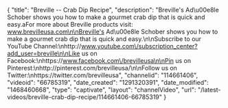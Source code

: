 {
    "title": "Breville -- Crab Dip Recipe",
    "description": "Breville's Ad\u00e8le Schober shows you how to make a gourmet crab dip that is quick and easy.aFor more about Breville products visit: www.brevilleusa.com\n\nBreville's Ad\u00e8le Schober shows you how to make a gourmet crab dip that is quick and easy.\n\nSubscribe to our YouTube Channel:\nhttp:\/\/www.youtube.com\/subscription_center?add_user=breville\n\nLike us on Facebook:\nhttps:\/\/www.facebook.com\/brevilleusa\n\nPin us on Pinterest:\nhttp:\/\/pinterest.com\/brevilleusa\/\n\nFollow us on Twitter:\nhttps:\/\/twitter.com\/brevilleusa",
    "channelid": "114661406",
    "videoid": "66785319",
    "date_created": "1291320391",
    "date_modified": "1468460668",
    "type": "captivate",
    "layout": "channelVideo",
    "url": "\/latest-videos\/breville-crab-dip-recipe\/114661406-66785319"
}